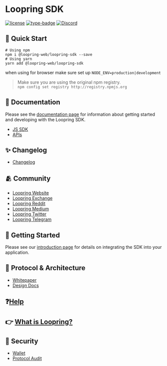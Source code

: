 # Loopring SDK

[![license](https://img.shields.io/badge/license-Loopring-blue)](https://raw.githubusercontent.com/Loopring/loopring_sdk/master/LICENSE)
[![type-badge](https://img.shields.io/npm/types/react-data-grid)](https://www.npmjs.com/package/react-data-grid)
[![Discord](https://img.shields.io/discord/687207715902193673)](https://discord.com/invite/KkYccYp)

## 🚀 Quick Start
```shell
# Using npm
npm i @loopring-web/loopring-sdk --save
# Using yarn
yarn add @loopring-web/loopring-sdk
```
when using for browser make sure set up `NODE_ENV=production|development`

> Make sure you are using the original npm registry.  
> `npm config set registry http://registry.npmjs.org`


## 📒 Documentation

Please see the [documentation page](https://loopring.github.io/loopring_sdk/) for information about getting started and developing with the Loopring SDK.

- [JS SDK](https://loopring.github.io/loopring_sdk)
- [APIs](https://docs.loopring.io/en/)

## ✨ Changelog

- [Changelog](https://loopring.github.io/loopring_sdk/ChangeLog.html)

## 🫂 Community

- [Loopring Website](https://loopring.org/)
- [Loopring Exchange](https://loopring.io/#/layer2)
- [Loopring Reddit](https://www.reddit.com/r/loopringorg/)
- [Loopring Medium](https://medium.com/loopring-protocol)
- [Loopring Twitter](https://twitter.com/loopringorg)
- [Loopring Telegram](https://t.me/loopring_en)

## 🎒 Getting Started

Please see our [introduction page](https://loopring.github.io/loopring_sdk/) for details on integrating the SDK into your application.

## 🙋 Protocol & Architecture

- [Whitepaper](https://loopring.org/resources/en_whitepaper.pdf)
- [Design Docs](https://github.com/LoopringSecondary/docs/wiki/Loopring3_Design)

## ❓[Help](https://desk.zoho.com/portal/loopring/en/home)

## 👉 [What is Loopring?](https://loopring.org/#/)

## 🔑 Security

- [Wallet](https://security.loopring.io/)
- [Protocol Audit](https://loopring.org/resources/loopring1.0_audit.pdf)
